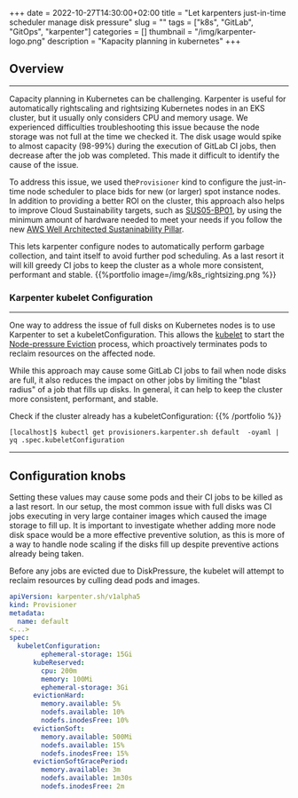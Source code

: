 


+++ 
date = 2022-10-27T14:30:00+02:00
title = "Let karpenters just-in-time scheduler manage disk pressure"
slug = "" 
tags = ["k8s", "GitLab", "GitOps", "karpenter"]
categories = []
thumbnail = "/img/karpenter-logo.png"
description = "Kapacity planning in kubernetes"
+++



## Overview
----

Capacity planning in Kubernetes can be challenging.
Karpenter is useful for automatically rightscaling and rightsizing Kubernetes nodes in an EKS cluster, but it usually only considers CPU and memory usage. We experienced difficulties troubleshooting this issue because the node storage was not full at the time we checked it. The disk usage would spike to almost capacity (98-99%) during the execution of GitLab CI jobs, then decrease after the job was completed. This made it difficult to identify the cause of the issue.

To address this issue, we used the```Provisioner``` kind to configure the just-in-time node scheduler to place bids for new (or larger) spot instance nodes. In addition to providing a better ROI on the cluster, this approach also helps to improve Cloud Sustainability targets, such as [SUS05-BP01](https://docs.aws.amazon.com/wellarchitected/latest/sustainability-pillar/sus_sus_hardware_a2.html), by using the minimum amount of hardware needed to meet your needs if you follow the new [AWS Well Architected Sustaninability Pillar](https://docs.aws.amazon.com/wellarchitected/latest/sustainability-pillar/sustainability-pillar.html).

This lets karpenter configure nodes to automatically perform garbage collection, and taint itself to avoid further pod scheduling. As a last resort it will kill greedy CI jobs to keep the cluster as a whole more consistent, performant and stable.
{{%portfolio image=/img/k8s_rightsizing.png %}}

### Karpenter kubelet Configuration
----


One way to address the issue of full disks on Kubernetes nodes is to use Karpenter to set a kubeletConfiguration. This allows the [kubelet](https://kubernetes.io/docs/reference/command-line-tools-reference/kubelet/) to start the [Node-pressure Eviction](https://kubernetes.io/docs/concepts/scheduling-eviction/node-pressure-eviction/) process, which proactively terminates pods to reclaim resources on the affected node.

While this approach may cause some GitLab CI jobs to fail when node disks are full, it also reduces the impact on other jobs by limiting the "blast radius" of a job that fills up disks. In general, it can help to keep the cluster more consistent, performant, and stable.


Check if the cluster already has a kubeletConfiguration:
{{% /portfolio %}}

```shell
[localhost]$ kubectl get provisioners.karpenter.sh default  -oyaml | yq .spec.kubeletConfiguration
```
----

## Configuration knobs

Setting these values may cause some pods and their CI jobs to be killed as a last resort. In our setup, the most common issue with full disks was CI jobs executing in very large container images which caused the image storage to fill up. It is important to investigate whether adding more node disk space would be a more effective preventive solution, as this is more of a way to handle node scaling if the disks fill up despite preventive actions already being taken.

Before any jobs are evicted due to DiskPressure, the kubelet will attempt to reclaim resources by culling dead pods and images.

```yaml
apiVersion: karpenter.sh/v1alpha5
kind: Provisioner
metadata:
  name: default
<...>
spec:
  kubeletConfiguration:
        ephemeral-storage: 15Gi
      kubeReserved:
        cpu: 200m
        memory: 100Mi
        ephemeral-storage: 3Gi
      evictionHard:
        memory.available: 5%
        nodefs.available: 10%
        nodefs.inodesFree: 10%
      evictionSoft:
        memory.available: 500Mi
        nodefs.available: 15%
        nodefs.inodesFree: 15%
      evictionSoftGracePeriod:
        memory.available: 3m
        nodefs.available: 1m30s
        nodefs.inodesFree: 2m
```


